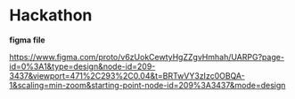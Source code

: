 # Hackathon

**figma file**

  https://www.figma.com/proto/v6zUokCewtyHgZZgvHmhah/UARPG?page-id=0%3A1&type=design&node-id=209-3437&viewport=471%2C293%2C0.04&t=BRTwVY3zIzc0OBQA-1&scaling=min-zoom&starting-point-node-id=209%3A3437&mode=design

